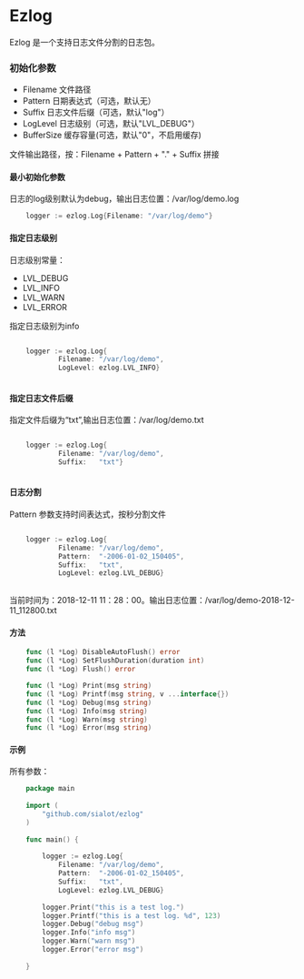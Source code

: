 
# Ezlog 

Ezlog 是一个支持日志文件分割的日志包。


### 初始化参数

- Filename      文件路径
- Pattern       日期表达式（可选，默认无）
- Suffix        日志文件后缀（可选，默认"log"）
- LogLevel      日志级别（可选，默认"LVL_DEBUG"）
- BufferSize    缓存容量(可选，默认"0"，不启用缓存)

文件输出路径，按：Filename + Pattern + "." + Suffix 拼接

#### 最小初始化参数
日志的log级别默认为debug，输出日志位置：/var/log/demo.log

```go
	logger := ezlog.Log{Filename: "/var/log/demo"}	
```

#### 指定日志级别

日志级别常量：
- LVL_DEBUG
- LVL_INFO
- LVL_WARN
- LVL_ERROR

指定日志级别为info

```go

	logger := ezlog.Log{
			Filename: "/var/log/demo",			
			LogLevel: ezlog.LVL_INFO}
	
```

#### 指定日志文件后缀

指定文件后缀为“txt”,输出日志位置：/var/log/demo.txt

```go

	logger := ezlog.Log{
			Filename: "/var/log/demo",			
			Suffix:   "txt"}
	
```

#### 日志分割

Pattern 参数支持时间表达式，按秒分割文件

```go

	logger := ezlog.Log{
			Filename: "/var/log/demo",
			Pattern:  "-2006-01-02_150405",
			Suffix:   "txt",
			LogLevel: ezlog.LVL_DEBUG}
	
```

当前时间为：2018-12-11 11：28：00。输出日志位置：/var/log/demo-2018-12-11_112800.txt

#### 方法
```go
	func (l *Log) DisableAutoFlush() error 
	func (l *Log) SetFlushDuration(duration int) 
	func (l *Log) Flush() error 

	func (l *Log) Print(msg string) 
	func (l *Log) Printf(msg string, v ...interface{}) 
	func (l *Log) Debug(msg string) 
	func (l *Log) Info(msg string) 
	func (l *Log) Warn(msg string) 
	func (l *Log) Error(msg string) 
```
#### 示例

所有参数：

```go
	package main
	
	import (
		"github.com/sialot/ezlog"
	)
	
	func main() {
	
		logger := ezlog.Log{
			Filename: "/var/log/demo",
			Pattern:  "-2006-01-02_150405",
			Suffix:   "txt",
			LogLevel: ezlog.LVL_DEBUG}
	
		logger.Print("this is a test log.")
		logger.Printf("this is a test log. %d", 123)
		logger.Debug("debug msg")
		logger.Info("info msg")
		logger.Warn("warn msg")
		logger.Error("error msg")
	
	}
```

